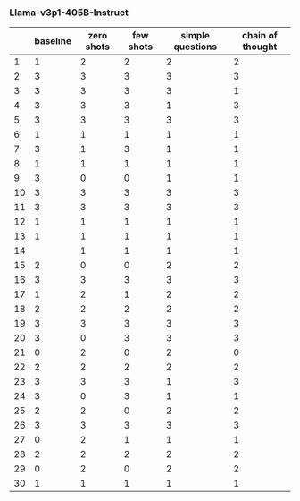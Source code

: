### Llama-v3p1-405B-Instruct

|    | baseline   |   zero shots |   few shots |   simple questions |   chain of thought |
|----|------------|--------------|-------------|--------------------|--------------------|
|  1 | 1          |            2 |           2 |                  2 |                  2 |
|  2 | 3          |            3 |           3 |                  3 |                  3 |
|  3 | 3          |            3 |           3 |                  3 |                  1 |
|  4 | 3          |            3 |           3 |                  1 |                  3 |
|  5 | 3          |            3 |           3 |                  3 |                  3 |
|  6 | 1          |            1 |           1 |                  1 |                  1 |
|  7 | 3          |            1 |           3 |                  1 |                  1 |
|  8 | 1          |            1 |           1 |                  1 |                  1 |
|  9 | 3          |            0 |           0 |                  1 |                  1 |
| 10 | 3          |            3 |           3 |                  3 |                  3 |
| 11 | 3          |            3 |           3 |                  3 |                  3 |
| 12 | 1          |            1 |           1 |                  1 |                  1 |
| 13 | 1          |            1 |           1 |                  1 |                  1 |
| 14 |            |            1 |           1 |                  1 |                  1 |
| 15 | 2          |            0 |           0 |                  2 |                  2 |
| 16 | 3          |            3 |           3 |                  3 |                  3 |
| 17 | 1          |            2 |           1 |                  2 |                  2 |
| 18 | 2          |            2 |           2 |                  2 |                  2 |
| 19 | 3          |            3 |           3 |                  3 |                  3 |
| 20 | 3          |            0 |           3 |                  3 |                  3 |
| 21 | 0          |            2 |           0 |                  2 |                  0 |
| 22 | 2          |            2 |           2 |                  2 |                  2 |
| 23 | 3          |            3 |           3 |                  1 |                  3 |
| 24 | 3          |            0 |           3 |                  1 |                  1 |
| 25 | 2          |            2 |           0 |                  2 |                  2 |
| 26 | 3          |            3 |           3 |                  3 |                  3 |
| 27 | 0          |            2 |           1 |                  1 |                  1 |
| 28 | 2          |            2 |           2 |                  2 |                  2 |
| 29 | 0          |            2 |           0 |                  2 |                  2 |
| 30 | 1          |            1 |           1 |                  1 |                  1 |

